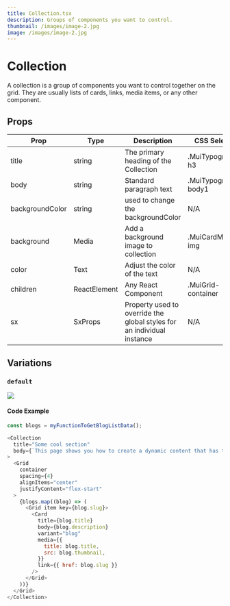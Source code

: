 ```yaml
---
title: Collection.tsx
description: Groups of components you want to control.
thumbnail: /images/image-2.jpg
image: /images/image-2.jpg
---
```


# Collection
A collection is a group of components you want to control together on the grid. They are usually lists of cards, links, media items, or any other component.

## Props
| Prop      | Type |  Description |  CSS Selector |
| ----------- | ----------- | ----------- | ----------- |
| title      | string       | The primary heading of the Collection       | .MuiTypography-h3       |
| body   | string        | Standard paragraph text       | .MuiTypography-body1        |
| backgroundColor   | string        | used to change the backgroundColor       | N/A        |
| background   | Media      | Add a background image to collection      | .MuiCardMedia-img        |
| color   | Text        | Adjust the color of the text       | N/A        |
| children   | ReactElement        | Any React Component       | .MuiGrid-container       |
| sx   | SxProps        | Property used to override the global styles for an individual instance       | N/A        |


## Variations
### `default`
![](/images/components/collection/default.png)
#### Code Example
```javascript
const blogs = myFunctionToGetBlogListData();

<Collection
  title="Some cool section"
  body={`This page shows you how to create a dynamic content that has the latest blog posts. When new Markdown files are added to the 'blogs' folder, it will show the title, thumbnail and summary automatically. `}
>
  <Grid
    container
    spacing={4}
    alignItems="center"
    justifyContent="flex-start"
  >
    {blogs.map((blog) => (
      <Grid item key={blog.slug}>
        <Card
          title={blog.title}
          body={blog.description}
          variant="blog"
          media={{
            title: blog.title,
            src: blog.thumbnail,
          }}
          link={{ href: blog.slug }}
        />
      </Grid>
    ))}
  </Grid>
</Collection>
```